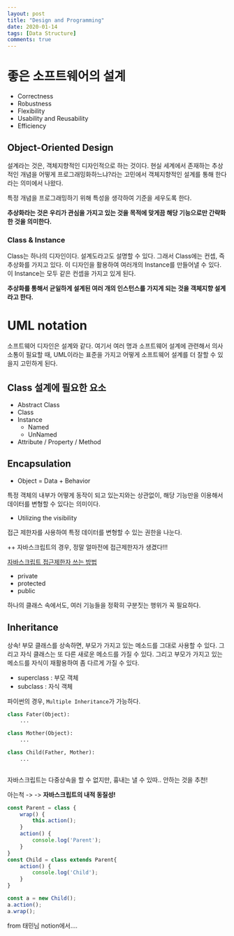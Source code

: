 ```yaml
---
layout: post
title: "Design and Programming"
date: 2020-01-14
tags: [Data Structure]
comments: true
---
```


# 좋은 소프트웨어의 설계

* Correctness
* Robustness
* Flexibility
* Usability and Reusability
* Efficiency

## Object-Oriented Design

설계라는 것은, 객체지향적인 디자인적으로 하는 것이다. 현실 세계에서 존재하는 추상적인 개념을 어떻게 프로그래밍화하느냐?라는 고민에서 객체지향적인 설계를 통해 한다라는 의미에서 나왔다.

특정 개념을 프로그래밍하기 위해 특성을 생각하여 기준을 세우도록 한다.

**추상화라는 것은 우리가 관심을 가지고 있는 것을 목적에 맞게끔 해당 기능으로만 간략화한 것을 의미한다.**

### Class & Instance

Class는 하나의 디자인이다. 설계도라고도 설명할 수 있다. 그래서 Class에는 컨셉, 즉 추상화를 가지고 있다. 이 디자인을 활용하여 여러개의 Instance를 만들어낼 수 있다. 이 Instance는 모두 같은 컨셉을 가지고 있게 된다.

**추상화를 통해서 균일하게 설계된 여러 개의 인스턴스를 가지게 되는 것을 객체지향 설계라고 한다.**

# UML notation

소프트웨어 디자인은 설계와 같다. 여기서 여러 명과 소프트웨어 설계에 관련해서 의사소통이 필요할 때, UML이라는 표준을 가지고 어떻게 소프트웨어 설계를 더 잘할 수 있을지 고민하게 된다.

## Class 설계에 필요한 요소

* Abstract Class
* Class
* Instance
    - Named
    - UnNamed
* Attribute / Property / Method

## Encapsulation

* Object = Data + Behavior

특정 객체의 내부가 어떻게 동작이 되고 있는지와는 상관없이, 해당 기능만을 이용해서 데이터를 변형할 수 있다는 의미이다.

* Utilizing the visibility

접근 제한자를 사용하여 특정 데이터를 변형할 수 있는 권한을 나눈다.

++ 자바스크립트의 경우, 정말 얼마전에 접근제한자가 생겼다!!!

[자바스크립트 접근제한자 쓰는 방법](https://github.com/tc39/proposal-private-methods)

- private
- protected
- public

하나의 클래스 속에서도, 여러 기능들을 정확히 구분짓는 행위가 꼭 필요하다.

## Inheritance

상속! 부모 클래스를 상속하면, 부모가 가지고 있는 메소드를 그대로 사용할 수 있다. 그리고 자식 클래스는 또 다른 새로운 메소드를 가질 수 있다. 그리고 부모가 가지고 있는 메소드를 자식이 재활용하여 좀 다르게 가질 수 있다.

* superclass : 부모 객체
* subclass : 자식 객체

파이썬의 경우, `Multiple Inheritance`가 가능하다. 

```python
class Fater(Object): 
    ...

class Mother(Object):
    ...

class Child(Father, Mother):
    ...
    
```

자바스크립트는 다중상속을 할 수 없지만, 흉내는 낼 수 있따..
안하는 것을 추천!

아는척 -> -> **자바스크립트의 내적 동질성!**

```javascript
const Parent = class {
	wrap() {
		this.action();
	}
	action() {
		console.log('Parent');
	}
}
const Child = class extends Parent{
	action() {
		console.log('Child');
	}
}

const a = new Child();
a.action();
a.wrap();
```

from 태민님 notion에서....

